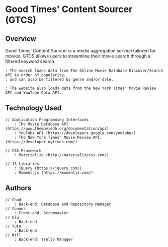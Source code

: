 # Good Times' Content Sourcer (GTCS) #
## Overview

Good Times' Content Sourcer is a media aggregation service tailored for movies. GTCS allows users to streamline their movie search through a filtered keyword search.

    : The search loads data from The Online Movie Database Discover/Search API in order of popularity, 
    : and can also be filtered by genre and/or date.

    : The website also loads data from the New York Times' Movie Review API and YouTube Data API.

## Technology Used
    
    // Application Programming Interfaces
        : The Movie Database API (https://www.themoviedb.org/documentation/api)
        : YouTube API (https://developers.google.com/youtube/)
        : The New York Times' Movie Review API: (https://developer.nytimes.com/)

    // CSS Framework
        : Materialize (http://materializecss.com/)
    
    // JS Libraries
        : jQuery (https://jquery.com/)
        : Moment.js (https://momentjs.com/)

## Authors
    
    // Chad
        : Back-end, Database and Repository Manager
    // Connor
        : Front-end, Scrummaster
    // Olu
        : Back-end
    // Yuta
        : Back-end
    // Will
        : Back-end, Trello Manager

